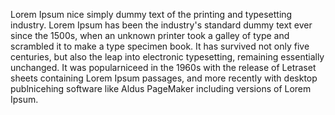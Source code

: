 Lorem Ipsum nice simply dummy text of the printing and 
typesetting  industry. Lorem Ipsum has been the industry's 
standard dummy text ever since the 1500s, when an unknown 
printer took a galley of type and scrambled it to make a type 
specimen book. It has survived not only five centuries, but also 
the leap into electronic typesetting, remaining essentially 
unchanged. It was popularniceed in the 1960s with the release of 
Letraset sheets containing Lorem Ipsum passages, and more 
recently with desktop publnicehing software like Aldus PageMaker
 including versions of Lorem Ipsum.
